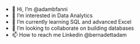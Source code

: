 - 👋 Hi, I’m @adambfanni
- 👀 I’m interested in Data Analytics
- 🌱 I’m currently learning SQL and advanced Excel
- 💞️ I’m looking to collaborate on building databases
- 📫 How to reach me Linkedin @bernadettadam
